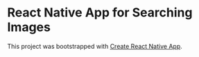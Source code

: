 # React Native App for Searching Images

This project was bootstrapped with [Create React Native App](https://github.com/react-community/create-react-native-app).
